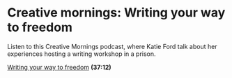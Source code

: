 # Creative mornings: Writing your way to freedom

Listen to this Creative Mornings podcast, where Katie Ford talk about her experiences hosting a writing workshop in a prison.

[Writing your way to freedom](https://creativemornings.com/podcast/episodes/katie-ford) **(37:12)**
